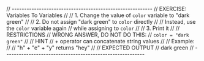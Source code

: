 // ---------------------------------------------------------
// EXERCISE: Variables To Variables
//
//  1. Change the value of `color` variable to "dark green"
//
//  2. Do not assign "dark green" to `color` directly
//
//     Instead, use the `color` variable again
//     while assigning to `color`
//
//  3. Print it
//
// RESTRICTIONS
//  WRONG ANSWER, DO NOT DO THIS:
//  `color = "dark green"`
//
// HINT
//  + operator can concatenate string values
//
//  Example:
//
//  "h" + "e" + "y" returns "hey"
//
// EXPECTED OUTPUT
//  dark green
// ---------------------------------------------------------